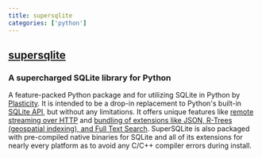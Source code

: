 ```yaml
---
title: supersqlite
categories: ['python']
---
```

## [supersqlite](https://github.com/plasticityai/supersqlite)

### A supercharged SQLite library for Python

A feature-packed Python package and for utilizing SQLite in Python by [Plasticity](https://www.plasticity.ai/). It is intended to be a drop-in replacement to Python's built-in [SQLite API](https://docs.python.org/3/library/sqlite3.html), but without any limitations. It offers unique features like [remote streaming over HTTP](#remote-streaming-over-http) and [bundling of extensions like JSON, R-Trees (geospatial indexing), and Full Text Search](#extensions). SuperSQLite is also packaged with pre-compiled native binaries for SQLite and all of its extensions for nearly every platform as to avoid any C/C++ compiler errors during install.

